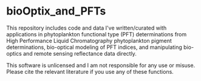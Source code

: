 # bioOptix_and_PFTs

This repository includes code and data I've written/curated with applications in phytoplankton functional type (PFT) determinations from High Performance Liquid Chromatography phytoplankton pigment determinations, bio-optical modeling of PFT indices, and manipulating bio-optics and remote sensing reflectance data directly. 

This software is unlicensed and I am not responsible for any use or misuse. Please cite the relevant literature if you use any of these functions. 
